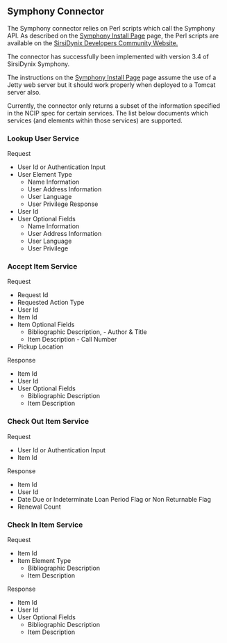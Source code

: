 ## Symphony Connector ##

The Symphony connector relies on Perl scripts which call the Symphony API. As described on the [Symphony Install Page](http://code.google.com/p/xcncip2toolkit/wiki/SymphonyInstallation) page, the Perl scripts are available on the [SirsiDynix Developers Community Website.](http://www.sirsidynix.com/sirsidynix-developer-community)

The connector has successfully been implemented with version 3.4 of SirsiDynix Symphony.

The instructions on the [Symphony Install Page](http://code.google.com/p/xcncip2toolkit/wiki/SymphonyInstallation)  page assume the use of a Jetty web server but it should work properly when deployed to a Tomcat server also.

Currently, the connector only returns a subset of the information specified in the NCIP spec for certain services.  The list below documents which services (and elements within those services) are supported.

### Lookup User Service ###

Request
  * User Id or Authentication Input
  * User Element Type
    * Name Information
    * User Address Information
    * User Language
    * User Privilege
Response
  * User Id
  * User Optional Fields
    * Name Information
    * User Address Information
    * User Language
    * User Privilege

### Accept Item Service ###

Request
  * Request Id
  * Requested Action Type
  * User Id
  * Item Id
  * Item Optional Fields
    * Bibliographic Description, - Author & Title
    * Item  Description - Call Number
  * Pickup Location

Response
  * Item Id
  * User Id
  * User Optional Fields
    * Bibliographic Description
    * Item Description

### Check Out Item Service ###

Request
  * User Id or Authentication Input
  * Item Id

Response
  * Item Id
  * User Id
  * Date Due or Indeterminate Loan Period Flag or Non Returnable Flag
  * Renewal Count


### Check In Item Service ###

Request
  * Item Id
  * Item Element Type
    * Bibliographic Description
    * Item Description

Response
  * Item Id
  * User Id
  * User Optional Fields
    * Bibliographic Description
    * Item Description

